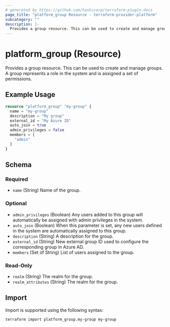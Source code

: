 ```yaml
---
# generated by https://github.com/hashicorp/terraform-plugin-docs
page_title: "platform_group Resource - terraform-provider-platform"
subcategory: ""
description: |-
  Provides a group resource. This can be used to create and manage groups. A group represents a role in the system and is assigned a set of permissions.
---
```


# platform_group (Resource)

Provides a group resource. This can be used to create and manage groups. A group represents a role in the system and is assigned a set of permissions.

## Example Usage

```terraform
resource "platform_group" "my-group" {
  name = "my-group"
  description = "My group"
  external_id = "My Azure ID"
  auto_join = true
  admin_privileges = false
  members = [
    "admin"
  ]
}
```

<!-- schema generated by tfplugindocs -->
## Schema

### Required

- `name` (String) Name of the group.

### Optional

- `admin_privileges` (Boolean) Any users added to this group will automatically be assigned with admin privileges in the system.
- `auto_join` (Boolean) When this parameter is set, any new users defined in the system are automatically assigned to this group.
- `description` (String) A description for the group.
- `external_id` (String) New external group ID used to configure the corresponding group in Azure AD.
- `members` (Set of String) List of users assigned to the group.

### Read-Only

- `realm` (String) The realm for the group.
- `realm_attributes` (String) The realm for the group.

## Import

Import is supported using the following syntax:

```shell
terraform import platform_group.my-group my-group
```
